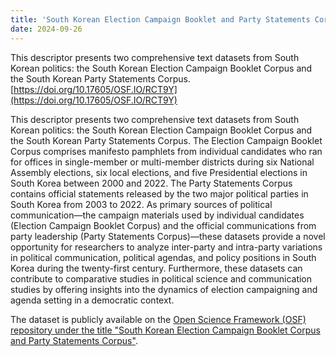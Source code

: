 ```yaml
---
title: 'South Korean Election Campaign Booklet and Party Statements Corpora'
date: 2024-09-26
---
```


This descriptor presents two comprehensive text datasets from South Korean politics: the South Korean Election Campaign Booklet Corpus and the South Korean Party Statements Corpus. [https://doi.org/10.17605/OSF.IO/RCT9Y](https://doi.org/10.17605/OSF.IO/RCT9Y)

This descriptor presents two comprehensive text datasets from South Korean politics: the South Korean Election Campaign Booklet Corpus and the South Korean Party Statements Corpus. The Election Campaign Booklet Corpus comprises manifesto pamphlets from individual candidates who ran for offices in single-member or multi-member districts during six National Assembly elections, six local elections, and five Presidential elections in South Korea between 2000 and 2022. The Party Statements Corpus contains official statements released by the two major political parties in South Korea from 2003 to 2022. As primary sources of political communication—the campaign materials used by individual candidates (Election Campaign Booklet Corpus) and the official communications from party leadership (Party Statements Corpus)—these datasets provide a novel opportunity for researchers to analyze inter-party and intra-party variations in political communication, political agendas, and policy positions in South Korea during the twenty-first century. Furthermore, these datasets can contribute to comparative studies in political science and communication studies by offering insights into the dynamics of election campaigning and agenda setting in a democratic context.

The dataset is publicly available on the [Open Science Framework (OSF) repository under the title "South Korean Election Campaign Booklet Corpus and Party Statements Corpus"](https://doi.org/10.17605/OSF.IO/RCT9Y).

